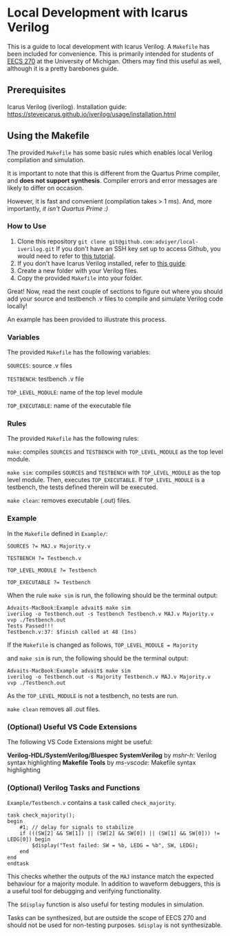 # Local Development with Icarus Verilog
This is a guide to local development with Icarus Verilog.
A `Makefile` has been included for convenience. 
This is primarily intended for students of [EECS 270](https://ece.engin.umich.edu/academics/course-information/course-descriptions/eecs-270/) at the University of Michigan.
Others may find this useful as well, although it is a pretty barebones guide.

## Prerequisites
Icarus Verilog (iverilog). Installation guide: https://steveicarus.github.io/iverilog/usage/installation.html

## Using the Makefile
The provided `Makefile` has some basic rules which enables local Verilog compilation and simulation.

It is important to note that this is different from the Quartus Prime compiler, and **does not support synthesis**. Compiler errors and error messages are likely to differ on occasion.

However, it is fast and convenient (compilation takes > 1 ms). 
And, more importantly, *it isn't Quartus Prime \:)*

### How to Use
1. Clone this repository
`git clone git@github.com:adviyer/local-iverilog.git`
If you don't have an SSH key set up to access Github, you would need to refer to [this tutorial](https://docs.github.com/en/authentication/connecting-to-github-with-ssh/generating-a-new-ssh-key-and-adding-it-to-the-ssh-agent).
2. If you don't have Icarus Verilog installed, refer to [this guide](https://steveicarus.github.io/iverilog/usage/installation.html).
3. Create a new folder with your Verilog files. 
4. Copy the provided `Makefile` into your folder.

Great! Now, read the next couple of sections to figure out where you should add your source and testbench .v files to compile and simulate Verilog code locally!

An example has been provided to illustrate this process.
### Variables
The provided `Makefile` has the following variables:

`SOURCES`: source .v files

`TESTBENCH`: testbench .v file

`TOP_LEVEL_MODULE`: name of the top level module

`TOP_EXECUTABLE`: name of the executable file

### Rules
The provided `Makefile` has the following rules:

`make`: compiles `SOURCES` and `TESTBENCH` with `TOP_LEVEL_MODULE` as the top level module.

`make sim`: compiles `SOURCES` and `TESTBENCH` with `TOP_LEVEL_MODULE` as the top level module. Then, executes `TOP_EXECUTABLE`. If `TOP_LEVEL_MODULE` is a testbench, the tests defined therein will be executed.

`make clean`: removes executable (.out) files.

### Example

In the `Makefile` defined in `Example/`:
```
SOURCES ?= MAJ.v Majority.v

TESTBENCH ?= Testbench.v

TOP_LEVEL_MODULE ?= Testbench

TOP_EXECUTABLE ?= Testbench
```
When the rule `make sim` is run, the following should be the terminal output:
```
Advaits-MacBook:Example advait$ make sim
iverilog -o Testbench.out -s Testbench Testbench.v MAJ.v Majority.v
vvp ./Testbench.out
Tests Passed!!!
Testbench.v:37: $finish called at 48 (1ns)
```

If the `Makefile` is changed as follows,
`TOP_LEVEL_MODULE = Majority`

and `make sim` is run, the following should be the terminal output:
```
Advaits-MacBook:Example advait$ make sim
iverilog -o Testbench.out -s Majority Testbench.v MAJ.v Majority.v
vvp ./Testbench.out
```

As the `TOP_LEVEL_MODULE` is not a testbench, no tests are run.

`make clean` removes all .out files.

### (Optional) Useful VS Code Extensions
The following VS Code Extensions might be useful:

**Verilog-HDL/SystemVerilog/Bluespec SystemVerilog** by *mshr-h*: Verilog syntax highlighting
**Makefile Tools** by *ms-vscode*: Makefile syntax highlighting

### (Optional) Verilog Tasks and Functions
`Example/Testbench.v` contains a `task` called `check_majority`.

```
task check_majority();
begin
    #1; // delay for signals to stabilize
    if (((SW[2] && SW[1]) || (SW[2] && SW[0]) || (SW[1] && SW[0])) != LEDG[0]) begin
        $display("Test failed: SW = %b, LEDG = %b", SW, LEDG);
    end
end
endtask
```
This checks whether the outputs of the `MAJ` instance match the expected behaviour for a majority module. In addition to waveform debuggers, this is a useful tool for debugging and verifying functionality.

The `$display` function is also useful for testing modules in simulation.

Tasks can be synthesized, but are outside the scope of EECS 270 and should not be used for non-testing purposes.
`$display` is not synthesizable.


